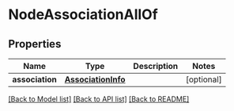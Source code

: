 # NodeAssociationAllOf

## Properties
Name | Type | Description | Notes
------------ | ------------- | ------------- | -------------
**association** | [**AssociationInfo**](AssociationInfo.md) |  | [optional] 

[[Back to Model list]](../README.md#documentation-for-models) [[Back to API list]](../README.md#documentation-for-api-endpoints) [[Back to README]](../README.md)


